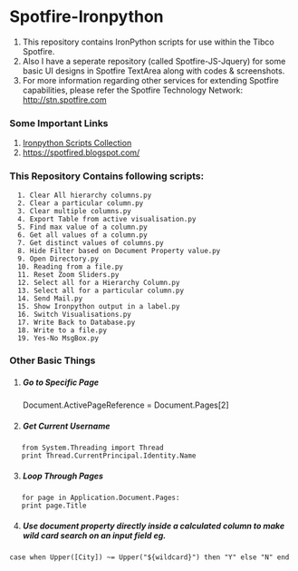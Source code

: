 # Spotfire-Ironpython

1. This repository contains IronPython scripts for use within the Tibco Spotfire.
2. Also I have a seperate repository (called Spotfire-JS-Jquery) for some basic UI designs in Spotfire TextArea along with codes & screenshots.
3. For more information regarding other services for extending Spotfire capabilities, please refer the Spotfire Technology Network: http://stn.spotfire.com

### Some Important Links

   1. [Ironpython Scripts Collection](https://community.tibco.com/wiki/ironpython-scripting-tibco-spotfire)
   2. <https://spotfired.blogspot.com/>


### This Repository Contains following scripts:
      1. Clear All hierarchy columns.py
      2. Clear a particular column.py
      3. Clear multiple columns.py
      4. Export Table from active visualisation.py
      5. Find max value of a column.py
      6. Get all values of a column.py
      7. Get distinct values of columns.py
      8. Hide Filter based on Document Property value.py
      9. Open Directory.py
      10. Reading from a file.py
      11. Reset Zoom Sliders.py
      12. Select all for a Hierarchy Column.py
      13. Select all for a particular column.py
      14. Send Mail.py
      15. Show Ironpython output in a label.py
      16. Switch Visualisations.py
      17. Write Back to Database.py
      18. Write to a file.py
      19. Yes-No MsgBox.py
      
### Other Basic Things
1. ##### Go to Specific Page 
   Document.ActivePageReference = Document.Pages[2]
2. ##### Get Current Username
````
   from System.Threading import Thread 
   print Thread.CurrentPrincipal.Identity.Name 
````
3. ##### Loop Through Pages
````
   for page in Application.Document.Pages:
   print page.Title
````
4. ##### Use document property directly inside a calculated column to make wild card search on an input field eg.
````
case when Upper([City]) ~= Upper("${wildcard}") then "Y" else "N" end
````

